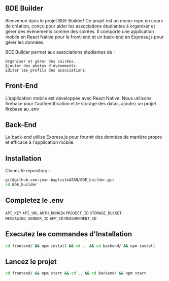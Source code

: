 ## BDE Builder

Bienvenue dans le projet BDE Builder! Ce projet est un mono-repo en cours de création, conçu pour aider les associations étudiantes à organiser et gérer des événements comme des soirées. Il comporte une application mobile en React Native pour le front-end et un back-end en Express.js pour gérer les données.


BDE Builder permet aux associations étudiantes de :

    Organiser et gérer des soirées.
    Ajouter des photos d'événements.
    Éditer les profils des associations.

## Front-End
L'application mobile est développée avec React Native.
Nous utilisons firebase pour l'authentification et le storage des datas, ajoutez un projet firebase au .env


## Back-End
Le back-end utilise Express.js pour fournir des données de manière propre et efficace à l'application mobile.

## Installation

Clonez le repository :
```bash
git@github.com:jean-baptisteAZAN/BDE_builder.git
cd BDE_builder
````

## Completez le .env
`API_KEY`
`API_URL`
`AUTH_DOMAIN`
`PROJECT_ID`
`STORAGE_BUCKET`
`MESSAGING_SENDER_ID`
`APP_ID`
`MEASUREMENT_ID`

## Executez les commandes d'Installation
```bash
cd frontend/ && npm install && cd .. && cd backend/ && npm install
````

## Lancez le projet
```bash
cd frontend/ && npm start && cd .. && cd backend/ && npm start
````

